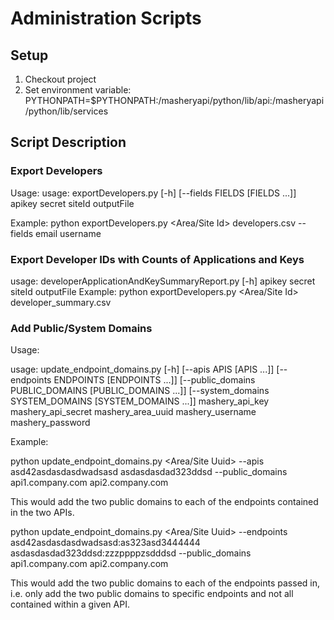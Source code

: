# Administration Scripts

## Setup

1. Checkout project
2. Set environment variable: PYTHONPATH=$PYTHONPATH:<path to checked out repo>/masheryapi/python/lib/api:<path to checked out repo>/masheryapi/python/lib/services

## Script Description

### Export Developers

Usage:
usage: exportDevelopers.py [-h] [--fields FIELDS [FIELDS ...]]
   apikey secret siteId outputFile
                           
Example:
python exportDevelopers.py <Mashery V2 API Key> <Mashery V2 API Secret> <Area/Site Id> developers.csv --fields email username 

### Export Developer IDs with Counts of Applications and Keys

usage: developerApplicationAndKeySummaryReport.py [-h]
                                                  apikey secret siteId
                                                  outputFile
Example:
python exportDevelopers.py <Mashery V2 API Key> <Mashery V2 API Secret> <Area/Site Id> developer_summary.csv

### Add Public/System Domains

Usage:

usage: update_endpoint_domains.py [-h] [--apis APIS [APIS ...]]
                                  [--endpoints ENDPOINTS [ENDPOINTS ...]]
                                  [--public_domains PUBLIC_DOMAINS [PUBLIC_DOMAINS ...]]
                                  [--system_domains SYSTEM_DOMAINS [SYSTEM_DOMAINS ...]]
                                  mashery_api_key mashery_api_secret
                                  mashery_area_uuid mashery_username
                                  mashery_password

Example:

python update_endpoint_domains.py <Mashery V3 API Key> <Mashery V3 API Secret> <Area/Site Uuid> <Mashery Portal Username> <Mashery Portal Password> --apis asd42asdasdasdwadsasd asdasdasdad323ddsd --public_domains api1.company.com api2.company.com

This would add the two public domains to each of the endpoints contained in the two APIs. 

python update_endpoint_domains.py <Mashery V3 API Key> <Mashery V3 API Secret> <Area/Site Uuid> <Mashery Portal Username> <Mashery Portal Password> --endpoints asd42asdasdasdwadsasd:as323asd3444444 asdasdasdad323ddsd:zzzppppzsdddsd --public_domains api1.company.com api2.company.com

This would add the two public domains to each of the endpoints passed in, i.e. only add the two public domains to specific endpoints and not all contained within a given API. 